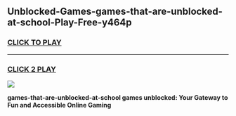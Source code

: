 
## Unblocked-Games-games-that-are-unblocked-at-school-Play-Free-y464p
<h3>
<a href="https://premium76.site?title=games-that-are-unblocked-at-school&ref=23A">CLICK TO PLAY</a></h3>
<hr>

<h3>
<a href="https://premium76.site?title=games-that-are-unblocked-at-school&ref=23A">CLICK 2 PLAY</a>
  
</h3>

<a href="https://premium76.site?title=games-that-are-unblocked-at-school&ref=23A"><img src="https://clearcache.store/games.png"></a>


**games-that-are-unblocked-at-school games unblocked: Your Gateway to Fun and Accessible Online Gaming**
